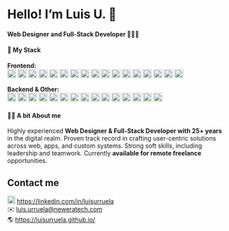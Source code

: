 # Hello! I’m Luis U. 👋 
#### **Web Designer and Full-Stack Developer** 📱👨‍💻

#### 💪 My Stack
**Frontend:**<br/>
<img height="20" src="https://img.shields.io/badge/-Angular-%23F9423A?style=flat-square&logo=angular&logoColor=white" alt="Angular">
<img height="20" src="https://img.shields.io/badge/-React-%23F9423A?style=flat-square&logo=react&logoColor=white" alt="React">
<img height="20" src="https://img.shields.io/badge/Astro-%23F9423A?style=flat-square&logo=astro&logoColor=white" alt="Astro">
<img height="20" src="https://img.shields.io/badge/-Vue.js-%23F9423A?style=flat-square&logo=vuedotjs&logoColor=white" alt="Vue.js">
<img height="20" src="https://img.shields.io/badge/-JavaScript-%23F9423A?style=flat-square&logo=javascript&logoColor=white" alt="JavaScript">
<img height="20" src="https://img.shields.io/badge/-TypeScript-%23F9423A?style=flat-square&logo=typescript&logoColor=white" alt="TypeScript">
<img height="20" src="https://img.shields.io/badge/Ionic-%23F9423A?style=flat-square&logo=ionic&logoColor=white" alt="Ionic">
<img height="20" src="https://img.shields.io/badge/Flutter-%23F9423A?style=flat-square&logo=flutter&logoColor=white" alt="Flutter">
<img height="20" src="https://img.shields.io/badge/Dart-%23F9423A?style=flat-square&logo=dart&logoColor=white" alt="Dart">
<img height="20" src="https://img.shields.io/badge/HTML-%23F9423A?style=flat-square&logo=html5&logoColor=white" alt="HTML">
<img height="20" src="https://img.shields.io/badge/CSS-%23F9423A?style=flat-square&logo=css3&logoColor=white" alt="CSS">
<img height="20" src="https://img.shields.io/badge/Sass-%23F9423A?style=flat-square&logo=sass&logoColor=white" alt="Sass">
<img height="20" src="https://img.shields.io/badge/Tailwind%20CSS-%23F9423A?style=flat-square&logo=tailwindcss&logoColor=white" alt="Tailwind CSS">
<img height="20" src="https://img.shields.io/badge/Bootstrap-%23F9423A?style=flat-square&logo=bootstrap&logoColor=white" alt="Bootstrap">
<img height="20" src="https://img.shields.io/badge/Angular%20Material-%23F9423A?style=flat-square&logo=angular&logoColor=white" alt="Angular Material">
<img height="20" src="https://img.shields.io/badge/Vuetify-%23F9423A?style=flat-square&logo=vuetify&logoColor=white" alt="Vuetify">
<img height="20" src="https://img.shields.io/badge/-jQuery-%23F9423A?style=flat-square&logo=jquery&logoColor=white" alt="jQuery">

**Backend & Other:**<br/>
<img height="20" src="https://img.shields.io/badge/.NET-%2300788C?style=flat-square&logo=dotnet&logoColor=white" alt=".NET">
<img height="20" src="https://img.shields.io/badge/C%23-%2300788C?style=flat-square&logo=csharp&logoColor=white" alt="C#">
<img height="20" src="https://img.shields.io/badge/Laravel-%2300788C?style=flat-square&logo=laravel&logoColor=white" alt="Laravel">
<img height="20" src="https://img.shields.io/badge/PHP-%2300788C?style=flat-square&logo=php&logoColor=white" alt="PHP">
<img height="20" src="https://img.shields.io/badge/Node.js-%2300788C?style=flat-square&logo=nodedotjs&logoColor=white" alt="Node.js">
<img height="20" src="https://img.shields.io/badge/SQL-%2300788C?style=flat-square&logo=mysql&logoColor=white" alt="SQL">
<img height="20" src="https://img.shields.io/badge/Firebase-%2300788C?style=flat-square&logo=firebase&logoColor=white" alt="Firebase">
<img height="20" src="https://img.shields.io/badge/AWS-%2300788C?style=flat-square&logo=amazonaws&logoColor=white" alt="AWS">
<img height="20" src="https://img.shields.io/badge/Azure-%2300788C?style=flat-square&logo=microsoftazure&logoColor=white" alt="Azure">
<img height="20" src="https://img.shields.io/badge/Git-%2300788C?style=flat-square&logo=git&logoColor=white" alt="Git">
<img height="20" src="https://img.shields.io/badge/npm-%2300788C?style=flat-square&logo=npm&logoColor=white" alt="npm">
<img height="20" src="https://img.shields.io/badge/Webpack-%2300788C?style=flat-square&logo=webpack&logoColor=white" alt="Webpack">
<img height="20" src="https://img.shields.io/badge/Entity%20Framework-%2300788C?style=flat-square&logo=microsoft&logoColor=white" alt="Entity Framework">
<img height="20" src="https://img.shields.io/badge/RESTful%20APIs-%2300788C?style=flat-square&logo=openapiinitiative&logoColor=white" alt="RESTful APIs">
<img height="20" src="https://img.shields.io/badge/WordPress-%2300788C?style=flat-square&logo=wordpress&logoColor=white" alt="WordPress">

#### 🙋‍♂️ A bit About me

Highly experienced **Web Designer & Full-Stack Developer with 25+ years** in the digital realm. Proven track record in crafting user-centric solutions across web, apps, and custom systems. Strong soft skills, including leadership and teamwork. Currently **available for remote freelance** opportunities.

## Contact me

<img heigth="18" width="18" src="https://www.svgrepo.com/show/157006/linkedin.svg" alt="LinkedIn"> https://linkedin.com/in/luisurruela<br />
✉️ <a href="mailto:luis.urruela@neweratech.com">luis.urruela@neweratech.com</a><br />
🌎 https://luisurruela.github.io/
